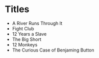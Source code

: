 # Titles

- A River Runs Through It
- Fight Club
- 12 Years a Slave
- The Big Short
- 12 Monkeys
- The Curious Case of Benjaming Button
